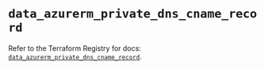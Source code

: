 # `data_azurerm_private_dns_cname_record`

Refer to the Terraform Registry for docs: [`data_azurerm_private_dns_cname_record`](https://registry.terraform.io/providers/hashicorp/azurerm/4.49.0/docs/data-sources/private_dns_cname_record).
